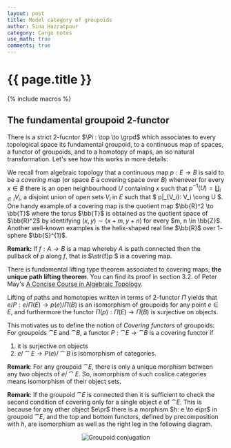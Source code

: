 ```yaml
---
layout: post
title: Model category of groupoids
author: Sina Hazratpour
category: Cargo notes
use_math: true
comments: true
---
```


{{ page.title }}
================


{% include macros %}



## The fundamental groupoid $2$-functor 

There is a strict $2$-fucntor $\Pi : \top \to \grpd$ which associates to every topological space its fundamental groupoid, to a continuous map of spaces, a functor of groupoids, and to a homotopy of maps, an iso natural transformation. Let's see how this works in more details: 

 
We recall from algebraic topology that a continuous map $p:E \to B$ is said to be a _covering map_ (or space $E$ a covering space over $B$) whenever for every $x \in B$ there is an open neighbourhood $U$ containing $x$ such that $p^{-1} (U) = \amalg_{i \in I} V_i$, a disjoint union of open sets $V_i$ in $E$ such that $ p|_{V_i}: V_i \cong U $. 
One handy example of a covering map is the quotient map $\bb{R}^2 \to \bb{T}$ where the torus $\bb{T}$ is obtained as the quotient space of $\bb{R}^2$ by identifying $(x,y) \sim (x+m, y+n)$ for every $m, n \in \bb{Z}$. Another well-known examples is the helix-shaped real line $\bb{R}$ over $1$-sphere $\bb{S}^{1}$.   

**Remark:**  If $f : A \to B$ is a map  whereby $A$ is path connected then the pullback of $p$ along $f$, that is $\str{f}p $ is
a covering map. 


There is fundamental lifting type theorem associated to covering maps; **the unique path lifting theorem**. You can find its proof in section 3.2. of Peter May's [A Concise Course in Algebraic Topology][1]. 

Lifting of paths and homotopies written in terms of $2$-functor $\Pi$ yields that $e/P: e/\Pi(E) \to p(e)/\Pi(B)$ is an isomorphism of groupoids for any point $e \in E$, and furthermore the functor $\Pi(p): \Pi(E) \to \Pi(B)$ is surjective on objects. 

This motivates us to define the notion of _Covering functors_ of groupoids: For groupoids $\cat{E}$ and $\cat{B}$, a functor $P: \cat{E} \to \cat{B}$ is a covering functor if 
  1. it is surjective on objects 
  2. $e/\cat{E} \to P(e)/\cat{B}$ is  isomorphism of categories. 
  
**Remark**: For any groupoid $\cat{E}$, there is only a unique morphism between any two objects of $e/\cat{E}$. So, isomorphism of such coslice categories means  isomorphism of their object sets. 

**Remark**: If the groupoid $\cat{E}$ is connected then it is sufficient to check the second condition of covering only for a single object $e$ of $\cat{E}$.  This is because for any other object $e\pr$ there is a morphism $h: e \to e\pr$ in groupoid $\cat{E}$, and the top and bottom functors, defined by precomposition with $h$, are isomorphism as well as the right leg in the following diagram.   

<div style="text-align:center"><img src="{{ site.baseurl }}/assets/2017-05-29/Grpd-conj.JPG" alt="Groupoid conjugation" > </div>






[1]: https://www.math.uchicago.edu/~may/CONCISE/ConciseRevised.pdf
